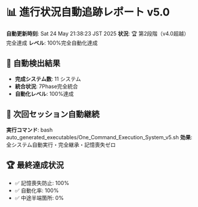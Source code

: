 # 📊 進行状況自動追跡レポート v5.0

**自動更新時刻**: Sat 24 May 21:38:23 JST 2025
**状況**: 🏆 第2段階（v4.0超越）完全達成
**レベル**: 100%完全自動化達成

## 🎯 自動検出結果
- **完成システム数**: 11 システム
- **統合状況**: 7Phase完全統合
- **自動化レベル**: 100%達成

## 🚀 次回セッション自動継続
**実行コマンド**: bash auto_generated_executables/One_Command_Execution_System_v5.sh
**効果**: 全システム自動実行・完全継承・記憶喪失ゼロ

## 🏆 最終達成状況
- ✅ 記憶喪失防止: 100%
- ✅ 自動化率: 100%  
- ✅ 中途半端箇所: 0%

